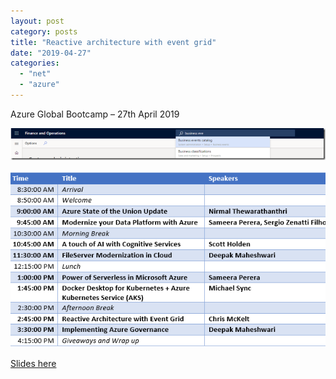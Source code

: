 ```yaml
---
layout: post
category: posts
title: "Reactive architecture with event grid"
date: "2019-04-27"
categories: 
  - "net"
  - "azure"
---
```


Azure Global Bootcamp – 27th April 2019

[![image](https://raw.githubusercontent.com/chrismckelt/chrismckelt.github.io/master/_posts/posts/images/image_thumb.png "image")](/https://raw.githubusercontent.com/chrismckelt/chrismckelt.github.io/master/_posts/posts/images//2019/04/image.png)

![](https://raw.githubusercontent.com/chrismckelt/chrismckelt.github.io/master/_posts/posts/images/highres_480710988.jpeg)

[Slides here](https://www.dropbox.com/s/ghutvssiyyt6otq/azure-global-bootcamp-event-grid-2019.pptx?dl=0)
